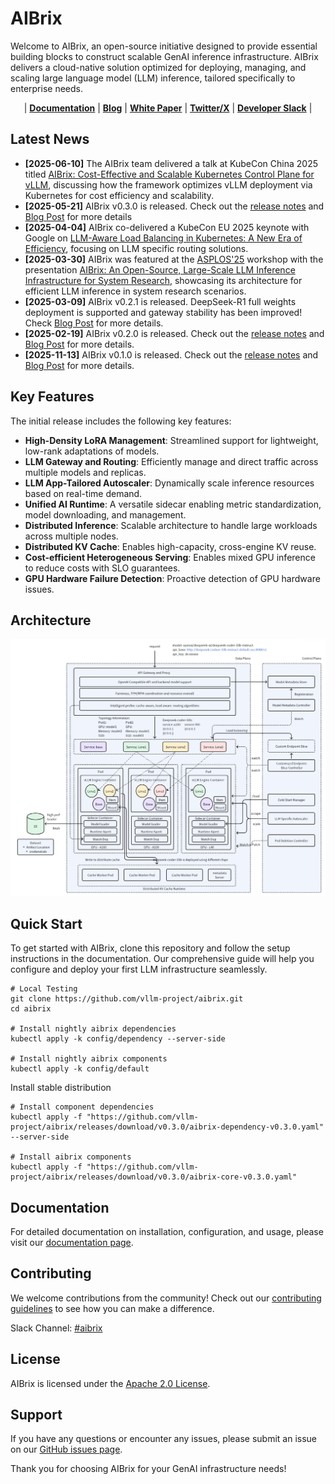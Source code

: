 # AIBrix

Welcome to AIBrix, an open-source initiative designed to provide essential building blocks to construct scalable GenAI inference infrastructure. AIBrix delivers a cloud-native solution optimized for deploying, managing, and scaling large language model (LLM) inference, tailored specifically to enterprise needs.


<p align="center">
| <a href="https://aibrix.readthedocs.io/latest/"><b>Documentation</b></a> | <a href="https://aibrix.github.io/"><b>Blog</b></a> | <a href="https://arxiv.org/abs/2504.03648"><b>White Paper</b></a> | <a href="https://x.com/vllm_project"><b>Twitter/X</b></a> | <a href="https://vllm-dev.slack.com/archives/C08EQ883CSV"><b>Developer Slack</b></a> |
</p>

## Latest News

- **[2025-06-10]** The AIBrix team delivered a talk at KubeCon China 2025 titled [AIBrix: Cost-Effective and Scalable Kubernetes Control Plane for vLLM](https://kccncchn2025.sched.com/event/1x5im/introducing-aibrix-cost-effective-and-scalable-kubernetes-control-plane-for-vllm-jiaxin-shan-liguang-xie-bytedance), discussing how the framework optimizes vLLM deployment via Kubernetes for cost efficiency and scalability.
- **[2025-05-21]** AIBrix v0.3.0 is released. Check out the [release notes](https://github.com/vllm-project/aibrix/releases/tag/v0.3.0) and [Blog Post](https://aibrix.github.io/posts/2025-05-21-v0.3.0-release/) for more details
- **[2025-04-04]** AIBrix co-delivered a KubeCon EU 2025 keynote with Google on [LLM-Aware Load Balancing in Kubernetes: A New Era of Efficiency](https://kccnceu2025.sched.com/event/1txC7/keynote-llm-aware-load-balancing-in-kubernetes-a-new-era-of-efficiency-clayton-coleman-distinguished-engineer-google-jiaxin-shan-software-engineer-bytedance), focusing on LLM specific routing solutions.
- **[2025-03-30]** AIBrix was featured at the [ASPLOS'25](http://asplos-conference.org/asplos2025/) workshop with the presentation [AIBrix: An Open-Source, Large-Scale LLM Inference Infrastructure for System Research](https://docs.google.com/presentation/d/1YDVsPFTIgGXnROGaJ1VKuDDAB4T5fzpE/edit), showcasing its architecture for efficient LLM inference in system research scenarios.
- **[2025-03-09]** AIBrix v0.2.1 is released. DeepSeek-R1 full weights deployment is supported and gateway stability has been improved! Check [Blog Post](https://aibrix.github.io/posts/2025-03-10-deepseek-r1/) for more details.
- **[2025-02-19]** AIBrix v0.2.0 is released. Check out the [release notes](https://github.com/vllm-project/aibrix/releases/tag/v0.2.0) and [Blog Post](https://aibrix.github.io/posts/2025-02-05-v0.2.0-release/) for more details.
- **[2025-11-13]** AIBrix v0.1.0 is released. Check out the [release notes](https://github.com/vllm-project/aibrix/releases/tag/v0.1.0) and [Blog Post](https://aibrix.github.io/posts/2024-11-12-v0.1.0-release/) for more details.

## Key Features

The initial release includes the following key features:

- **High-Density LoRA Management**: Streamlined support for lightweight, low-rank adaptations of models.
- **LLM Gateway and Routing**: Efficiently manage and direct traffic across multiple models and replicas.
- **LLM App-Tailored Autoscaler**: Dynamically scale inference resources based on real-time demand.
- **Unified AI Runtime**: A versatile sidecar enabling metric standardization, model downloading, and management.
- **Distributed Inference**: Scalable architecture to handle large workloads across multiple nodes.
- **Distributed KV Cache**: Enables high-capacity, cross-engine KV reuse.
- **Cost-efficient Heterogeneous Serving**: Enables mixed GPU inference to reduce costs with SLO guarantees.
- **GPU Hardware Failure Detection**: Proactive detection of GPU hardware issues.

## Architecture

![aibrix-architecture-v1](docs/source/assets/images/aibrix-architecture-v1.jpeg)


## Quick Start

To get started with AIBrix, clone this repository and follow the setup instructions in the documentation. Our comprehensive guide will help you configure and deploy your first LLM infrastructure seamlessly.

```shell
# Local Testing
git clone https://github.com/vllm-project/aibrix.git
cd aibrix

# Install nightly aibrix dependencies
kubectl apply -k config/dependency --server-side

# Install nightly aibrix components
kubectl apply -k config/default
```

Install stable distribution
```shell
# Install component dependencies
kubectl apply -f "https://github.com/vllm-project/aibrix/releases/download/v0.3.0/aibrix-dependency-v0.3.0.yaml" --server-side

# Install aibrix components
kubectl apply -f "https://github.com/vllm-project/aibrix/releases/download/v0.3.0/aibrix-core-v0.3.0.yaml"
```

## Documentation

For detailed documentation on installation, configuration, and usage, please visit our [documentation page](https://aibrix.readthedocs.io/latest/).

## Contributing

We welcome contributions from the community! Check out our [contributing guidelines](./CONTRIBUTING.md) to see how you can make a difference.

Slack Channel: [#aibrix](https://vllm-dev.slack.com/archives/C08EQ883CSV)

## License

AIBrix is licensed under the [Apache 2.0 License](LICENSE).

## Support

If you have any questions or encounter any issues, please submit an issue on our [GitHub issues page](https://github.com/vllm-project/aibrix/issues).

Thank you for choosing AIBrix for your GenAI infrastructure needs!
